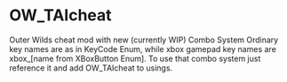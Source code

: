 # OW_TAIcheat
Outer Wilds cheat mod with new (currently WIP) Combo System
Ordinary key names are as in KeyCode Enum, while xbox gamepad key names are xbox_[name from XBoxButton Enum].
To use that combo system just reference it and add OW_TAIcheat to usings.
